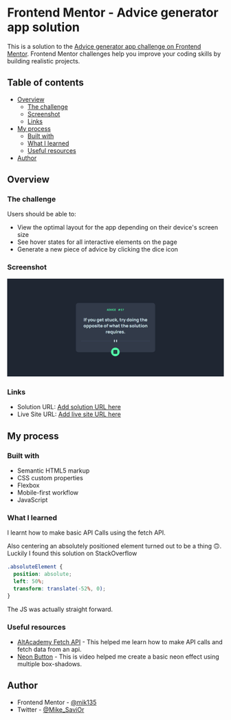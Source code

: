 # Frontend Mentor - Advice generator app solution

This is a solution to the [Advice generator app challenge on Frontend Mentor](https://www.frontendmentor.io/challenges/advice-generator-app-QdUG-13db). Frontend Mentor challenges help you improve your coding skills by building realistic projects.

## Table of contents

- [Overview](#overview)
  - [The challenge](#the-challenge)
  - [Screenshot](#screenshot)
  - [Links](#links)
- [My process](#my-process)
  - [Built with](#built-with)
  - [What I learned](#what-i-learned)
  - [Useful resources](#useful-resources)
- [Author](#author)

## Overview

### The challenge

Users should be able to:

- View the optimal layout for the app depending on their device's screen size
- See hover states for all interactive elements on the page
- Generate a new piece of advice by clicking the dice icon

### Screenshot

![Desktop Version](./images/Advice%20App%20Screenshot.png)

### Links

- Solution URL: [Add solution URL here](https://www.github.com/mik135/advice)
- Live Site URL: [Add live site URL here](https://mik135.github.io/advice)

## My process

### Built with

- Semantic HTML5 markup
- CSS custom properties
- Flexbox
- Mobile-first workflow
- JavaScript

### What I learned

I learnt how to make basic API Calls using the fetch API.

Also centering an absolutely positioned element turned out to be a thing 🙃. Luckily I found this solution on StackOverflow

```css
.absoluteElement {
  position: absolute;
  left: 50%;
  transform: translate(-52%, 0);
}
```

The JS was actually straight forward.

### Useful resources

- [AltAcademy Fetch API](https://www.altcademy.com/blog/how-to-use-the-javascript-fetch-api-to-get-data/) - This helped me learn how to make API calls and fetch data from an api.
- [Neon Button](https://youtu.be/ex7jGbyFgpA?si=2Bv9dvQDDDUDRLKa) - This is video helped me create a basic neon effect using multiple box-shadows.

## Author

- Frontend Mentor - [@mik135](https://www.frontendmentor.io/profile/mik135)
- Twitter - [@Mike_SaviOr](https://www.twitter.com/Mike_SaviOr)